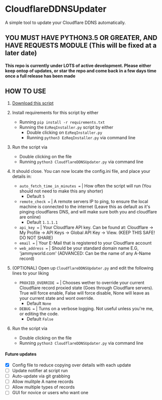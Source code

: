 # CloudflareDDNSUpdater
A simple tool to update your Cloudflare DDNS automatically.

## YOU MUST HAVE PYTHON3.5 OR GREATER, AND HAVE REQUESTS MODULE (This will be fixed at a later date)

#### This repo is currently under LOTS of active development. Please either keep ontop of updates, or star the repo and come back in a few days time once a full release has been made

## HOW TO USE
1. [Download this script](https://github.com/james3126/CloudflareDDNSUpdater/archive/master.zip)

2. Install requirements for this script by either
   - Running `pip install -r requirements.txt`
   - Running the `EzReqInstaller.py` script by either
      - Double clicking on `EzReqInstaller.py`
      - Running `python3 EzReqInstaller.py` via command line
      
3. Run the script via
   - Double clicking on the file
   - Running `python3 CloudflareDDNSUpdater.py` via command line
   
4. It should close. You can now locate the config.ini file, and place your details in:
   - `auto_fetch_time_in_minutes =` | How often the script will run (You should not need to make this any shorter)
      - Default `5`
   - `remote_check =` | A remote servers IP to ping, to ensure the local machine is connected to the internet (Leave this as default as it's pinging cloudflares DNS, and will make sure both you and cloudflare are online)
      - Default `1.1.1.1`
   - `api_key =` | Your Cloudflare API key. Can be found at: Cloudflare -> My Profile -> API Keys -> Global API Key -> View. (KEEP THIS SAFE! DO NOT SHARE)
   - `email =` | Your E-Mail that is registered to your Cloudflare account
   - `web_address =` | Should be your standard domain name E.G, 'jammyworld.com' (ADVANCED: Can be the name of any A-Name record)   

5. (OPTIONAL) Open up `CloudflareDDNSUpdater.py` and edit the following lines to your liking
   - `PROXIED_OVERRIDE =` | Chooses wether to override your current Cloudflare record proxied state (Goes through Cloudflare servers). True will force enable, False will force disable, None will leave as your current state and wont override.
      - Default `None`
   - `DEBUG =` | Turns on a verbose logging. Not useful unless you're me, or editing the code.
      - Default `False`

6. Run the script via
   - Double clicking on the file
   - Running `python3 CloudflareDDNSUpdater.py` via command line


#### Future updates
- [x] Config file to reduce copying over details with each update
- [ ] Update notifier at script run
- [ ] Auto-update via git grabbing
- [ ] Allow mulitple A name records
- [ ] Allow multiple types of records
- [ ] GUI for novice or users who want one
